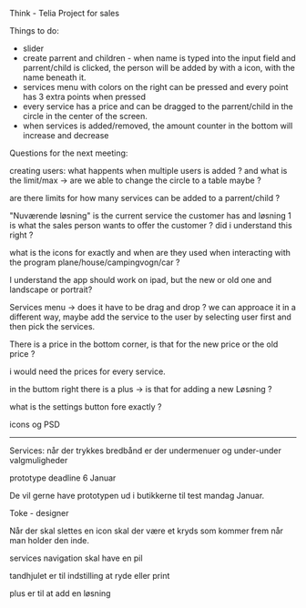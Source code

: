 Think - Telia Project for sales

Things to do: 
- slider
- create parrent and children - when name is typed into the input field and parrent/child is clicked, the person will be added by with a icon, with the name beneath it.
- services menu with colors on the right can be pressed and every point has 3 extra points when pressed
- every service has a price and can be dragged to the parrent/child in the circle in the center of the screen.
- when services is added/removed, the amount counter in the bottom will increase and decrease

Questions for the next meeting:

creating users:
what happents when multiple users is added ? and what is the limit/max -> are we able to change the circle to a table maybe ?

are there limits for how many services can be added to a parrent/child ?

"Nuværende løsning" is the current service the customer has and løsning 1 is what the sales person wants to offer the customer ? did i understand this right ?

what is the icons for exactly and when are they used when interacting with the program plane/house/campingvogn/car ?

I understand the app should work on ipad, but the new or old one and landscape or portrait?

Services menu -> does it have to be drag and drop ? we can approace it in a different way, maybe add the service to the user by selecting user first and then pick the services. 

There is a price in the bottom corner, is that for the new price or the old price ?

i would need the prices for every service.

in the buttom right there is a plus -> is that for adding a new Løsning ?

what is the settings button fore exactly ?

icons og PSD

-------------------------------------
Services:
når der trykkes bredbånd er der undermenuer og under-under valgmuligheder

prototype deadline 6 Januar

De vil gerne have prototypen ud i butikkerne til test mandag Januar.

Toke - designer

Når der skal slettes en icon skal der være et kryds som kommer frem når man holder den inde.

services navigation skal have en pil

tandhjulet er til indstilling at ryde eller print

plus er til at add en løsning